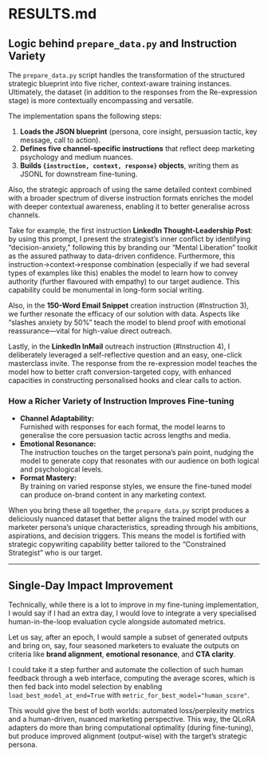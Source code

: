 # RESULTS.md

## Logic behind `prepare_data.py` and Instruction Variety

The `prepare_data.py` script handles the transformation of the structured strategic blueprint into five richer, context-aware training instances. Ultimately, the dataset (in addition to the responses from the Re-expression stage) is more contextually encompassing and versatile.

The implementation spans the following steps:
1. **Loads the JSON blueprint** (persona, core insight, persuasion tactic, key message, call to action).  
2. **Defines five channel-specific instructions** that reflect deep marketing psychology and medium nuances.  
3. **Builds `{instruction, context, response}` objects**, writing them as JSONL for downstream fine-tuning.

Also, the strategic approach of using the same detailed context combined with a broader spectrum of diverse instruction formats enriches the model with deeper contextual awareness, enabling it to better generalise across channels.

Take for example, the first instruction **LinkedIn Thought-Leadership Post**: by using this prompt, I present the strategist’s inner conflict by identifying “decision-anxiety,” following this by branding our “Mental Liberation” toolkit as the assured pathway to data-driven confidence. Furthermore, this instruction→context→response combination (especially if we had several types of examples like this) enables the model to learn how to convey authority (further flavoured with empathy) to our target audience. This capability could be monumental in long-form social writing.

Also, in the **150-Word Email Snippet** creation instruction (#Instruction 3), we further resonate the efficacy of our solution with data. Aspects like “slashes anxiety by 50%” teach the model to blend proof with emotional reassurance—vital for high-value direct outreach.

Lastly, in the **LinkedIn InMail** outreach instruction (#Instruction 4), I deliberately leveraged a self-reflective question and an easy, one-click masterclass invite. The response from the re-expression model teaches the model how to better craft conversion-targeted copy, with enhanced capacities in constructing personalised hooks and clear calls to action.

### How a Richer Variety of Instruction Improves Fine-tuning

- **Channel Adaptability:**  
  Furnished with responses for each format, the model learns to generalise the core persuasion tactic across lengths and media.  
- **Emotional Resonance:**  
  The instruction touches on the target persona’s pain point, nudging the model to generate copy that resonates with our audience on both logical and psychological levels.  
- **Format Mastery:**  
  By training on varied response styles, we ensure the fine-tuned model can produce on-brand content in any marketing context.

When you bring these all together, the `prepare_data.py` script produces a deliciously nuanced dataset that better aligns the trained model with our marketer persona’s unique characteristics, spreading through his ambitions, aspirations, and decision triggers. This means the model is fortified with strategic copywriting capability better tailored to the “Constrained Strategist” who is our target.

---

## Single-Day Impact Improvement

Technically, while there is a lot to improve in my fine-tuning implementation, I would say if I had an extra day, I would love to integrate a very specialised human-in-the-loop evaluation cycle alongside automated metrics.

Let us say, after an epoch, I would sample a subset of generated outputs and bring on, say, four seasoned marketers to evaluate the outputs on criteria like **brand alignment**, **emotional resonance**, and **CTA clarity**.

I could take it a step further and automate the collection of such human feedback through a web interface, computing the average scores, which is then fed back into model selection by enabling `load_best_model_at_end=True` with `metric_for_best_model="human_score"`.

This would give the best of both worlds: automated loss/perplexity metrics and a human-driven, nuanced marketing perspective. This way, the QLoRA adapters do more than bring computational optimality (during fine-tuning), but produce improved alignment (output-wise) with the target’s strategic persona.
